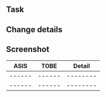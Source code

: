 ## Task 

## Change details

## Screenshot

|  ASIS  |  TOBE  |  Detail  |
| ------ | ------ | -------- |
| ------ | ------ | -------- |
| ------ | ------ | -------- |
